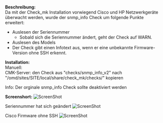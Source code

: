 **Beschreibung:**  
Da mit der Check_mk Installation vorwiegend Cisco und HP Netzwerkgeräte überwacht werden, wurde der snmp_info Check um folgende Punkte erweitert:
 - Auslesen der Seriennummer
      - Sobald sich die Seriennummer ändert, geht der Check auf WARN.
 - Auslesen des Models
 - Der Check gibt einen Infotext aus, wenn er eine unbekannte Firmware-Version ohne SSH erkennt.

**Installation:**  
Manuell:  
CMK-Server: den Check aus "checks/snmp_info_v2" nach "/omd/sites/SITE/local/share/check_mk/checks/" kopieren  

Info:
Der orginale snmp_info Check sollte deaktiviert werden

**Screenshort:**
![ScreenShot](https://github.com/christianbur/check_mk/blob/master/snmp_info_v2/screenshort_snmp_info_v2.png)

Seriennummer hat sich geändert
![ScreenShot](https://github.com/christianbur/check_mk/blob/master/snmp_info_v2/screenshort_snmp_info_v2_changed.png)

Cisco Firmware ohne SSH
![ScreenShot](https://github.com/christianbur/check_mk/blob/master/snmp_info_v2/screenshort_snmp_info_v2_keineSSHFirmware.png)
